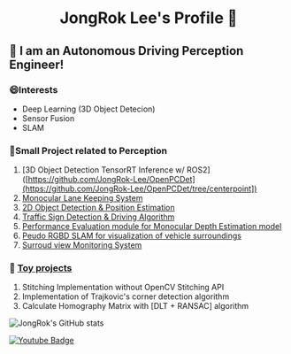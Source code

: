 <h1 align="center"> JongRok Lee's Profile 👋 </h1>

## 🌱 I am an Autonomous Driving Perception Engineer!

### 😄Interests
- Deep Learning (3D Object Detecion)
- Sensor Fusion
- SLAM

### 🤔Small Project related to Perception
1. [3D Object Detection TensorRT Inference w/ ROS2]([https://github.com/JongRok-Lee/OpenPCDet](https://github.com/JongRok-Lee/OpenPCDet/tree/centerpoint])
2. [Monocular Lane Keeping System](https://github.com/JongRok-Lee/Lane_keeping_system)
3. [2D Object Detection & Position Estimation](https://github.com/JongRok-Lee/Monocular_Position_Estimation)
4. [Traffic Sign Detection & Driving Algorithm](https://github.com/JongRok-Lee/traffic_sign_Project)
5. [Performance Evaluation module for Monocular Depth Estimation model](https://github.com/SOTA-Project)
6. [Peudo RGBD SLAM for visualization of vehicle surroundings](https://github.com/JongRok-Lee/ORB_SLAM2_with_PCL)
7. [Surroud view Monitoring System](https://github.com/JongRok-Lee/Surround-View-Monitoring)

### 🌱 [Toy projects](https://github.com/JongRok-Lee/Toy-Projects)
1. Stitching Implementation without OpenCV Stitching API
2. Implementation of Trajkovic's corner detection algorithm
3. Calculate Homography Matrix with [DLT + RANSAC] algorithm

<!--
Here are some ideas to get you started:

- 🔭 I’m currently working on ...
- 🌱 I’m currently learning ...
- 👯 I’m looking to collaborate on ...
- 🤔 I’m looking for help with ...
- 💬 Ask me about ...
- 📫 How to reach me: ...
- 😄 Pronouns: ...
- ⚡ Fun fact: ...
-->

![JongRok's GitHub stats](https://github-readme-stats.vercel.app/api?username=JongRok-Lee&show_icons=true&theme=radical)

[![Youtube Badge](https://img.shields.io/badge/Youtube-ff0000?style=flat-square&logo=youtube&link=https://www.youtube.com/channel/UC13x2Xi7twyTYdqlb8lOnyA)](https://www.youtube.com/channel/UC13x2Xi7twyTYdqlb8lOnyA)
